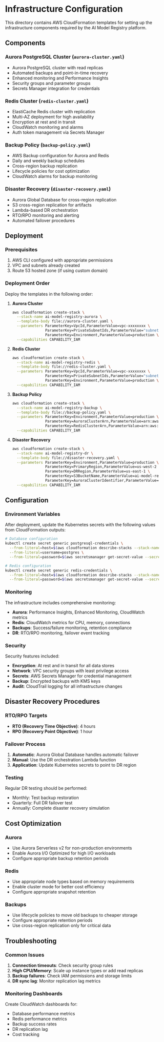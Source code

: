 # Infrastructure Configuration

This directory contains AWS CloudFormation templates for setting up the infrastructure components required by the AI Model Registry platform.

## Components

### Aurora PostgreSQL Cluster (`aurora-cluster.yaml`)
- Aurora PostgreSQL cluster with read replicas
- Automated backups and point-in-time recovery
- Enhanced monitoring and Performance Insights
- Security groups and parameter groups
- Secrets Manager integration for credentials

### Redis Cluster (`redis-cluster.yaml`)
- ElastiCache Redis cluster with replication
- Multi-AZ deployment for high availability
- Encryption at rest and in transit
- CloudWatch monitoring and alarms
- Auth token management via Secrets Manager

### Backup Policy (`backup-policy.yaml`)
- AWS Backup configuration for Aurora and Redis
- Daily and weekly backup schedules
- Cross-region backup replication
- Lifecycle policies for cost optimization
- CloudWatch alarms for backup monitoring

### Disaster Recovery (`disaster-recovery.yaml`)
- Aurora Global Database for cross-region replication
- S3 cross-region replication for artifacts
- Lambda-based DR orchestration
- RTO/RPO monitoring and alerting
- Automated failover procedures

## Deployment

### Prerequisites
1. AWS CLI configured with appropriate permissions
2. VPC and subnets already created
3. Route 53 hosted zone (if using custom domain)

### Deployment Order
Deploy the templates in the following order:

1. **Aurora Cluster**
   ```bash
   aws cloudformation create-stack \
     --stack-name ai-model-registry-aurora \
     --template-body file://aurora-cluster.yaml \
     --parameters ParameterKey=VpcId,ParameterValue=vpc-xxxxxxxx \
                  ParameterKey=PrivateSubnetIds,ParameterValue="subnet-xxxxxxxx,subnet-yyyyyyyy" \
                  ParameterKey=Environment,ParameterValue=production \
     --capabilities CAPABILITY_IAM
   ```

2. **Redis Cluster**
   ```bash
   aws cloudformation create-stack \
     --stack-name ai-model-registry-redis \
     --template-body file://redis-cluster.yaml \
     --parameters ParameterKey=VpcId,ParameterValue=vpc-xxxxxxxx \
                  ParameterKey=PrivateSubnetIds,ParameterValue="subnet-xxxxxxxx,subnet-yyyyyyyy" \
                  ParameterKey=Environment,ParameterValue=production \
     --capabilities CAPABILITY_IAM
   ```

3. **Backup Policy**
   ```bash
   aws cloudformation create-stack \
     --stack-name ai-model-registry-backup \
     --template-body file://backup-policy.yaml \
     --parameters ParameterKey=Environment,ParameterValue=production \
                  ParameterKey=AuroraClusterArn,ParameterValue=arn:aws:rds:region:account:cluster:cluster-name \
                  ParameterKey=RedisClusterArn,ParameterValue=arn:aws:elasticache:region:account:replicationgroup:group-name \
     --capabilities CAPABILITY_IAM
   ```

4. **Disaster Recovery**
   ```bash
   aws cloudformation create-stack \
     --stack-name ai-model-registry-dr \
     --template-body file://disaster-recovery.yaml \
     --parameters ParameterKey=Environment,ParameterValue=production \
                  ParameterKey=PrimaryRegion,ParameterValue=us-west-2 \
                  ParameterKey=DRRegion,ParameterValue=us-east-1 \
                  ParameterKey=S3BucketName,ParameterValue=ai-model-registry-artifacts \
                  ParameterKey=AuroraClusterIdentifier,ParameterValue=ai-model-registry-aurora-cluster \
     --capabilities CAPABILITY_IAM
   ```

## Configuration

### Environment Variables
After deployment, update the Kubernetes secrets with the following values from CloudFormation outputs:

```bash
# Database configuration
kubectl create secret generic postgresql-credentials \
  --from-literal=host=$(aws cloudformation describe-stacks --stack-name ai-model-registry-aurora --query 'Stacks[0].Outputs[?OutputKey==`ClusterEndpoint`].OutputValue' --output text) \
  --from-literal=username=postgres \
  --from-literal=password=$(aws secretsmanager get-secret-value --secret-id ai-model-registry-aurora-db-credentials --query SecretString --output text | jq -r .password)

# Redis configuration
kubectl create secret generic redis-credentials \
  --from-literal=host=$(aws cloudformation describe-stacks --stack-name ai-model-registry-redis --query 'Stacks[0].Outputs[?OutputKey==`RedisEndpoint`].OutputValue' --output text) \
  --from-literal=password=$(aws secretsmanager get-secret-value --secret-id ai-model-registry-redis-auth-token --query SecretString --output text)
```

### Monitoring
The infrastructure includes comprehensive monitoring:

- **Aurora**: Performance Insights, Enhanced Monitoring, CloudWatch metrics
- **Redis**: CloudWatch metrics for CPU, memory, connections
- **Backups**: Success/failure monitoring, retention compliance
- **DR**: RTO/RPO monitoring, failover event tracking

### Security
Security features included:

- **Encryption**: At rest and in transit for all data stores
- **Network**: VPC security groups with least privilege access
- **Secrets**: AWS Secrets Manager for credential management
- **Backup**: Encrypted backups with KMS keys
- **Audit**: CloudTrail logging for all infrastructure changes

## Disaster Recovery Procedures

### RTO/RPO Targets
- **RTO (Recovery Time Objective)**: 4 hours
- **RPO (Recovery Point Objective)**: 1 hour

### Failover Process
1. **Automatic**: Aurora Global Database handles automatic failover
2. **Manual**: Use the DR orchestration Lambda function
3. **Application**: Update Kubernetes secrets to point to DR region

### Testing
Regular DR testing should be performed:
- Monthly: Test backup restoration
- Quarterly: Full DR failover test
- Annually: Complete disaster recovery simulation

## Cost Optimization

### Aurora
- Use Aurora Serverless v2 for non-production environments
- Enable Aurora I/O Optimized for high I/O workloads
- Configure appropriate backup retention periods

### Redis
- Use appropriate node types based on memory requirements
- Enable cluster mode for better cost efficiency
- Configure appropriate snapshot retention

### Backups
- Use lifecycle policies to move old backups to cheaper storage
- Configure appropriate retention periods
- Use cross-region replication only for critical data

## Troubleshooting

### Common Issues
1. **Connection timeouts**: Check security group rules
2. **High CPU/Memory**: Scale up instance types or add read replicas
3. **Backup failures**: Check IAM permissions and storage limits
4. **DR sync lag**: Monitor replication lag metrics

### Monitoring Dashboards
Create CloudWatch dashboards for:
- Database performance metrics
- Redis performance metrics
- Backup success rates
- DR replication lag
- Cost tracking